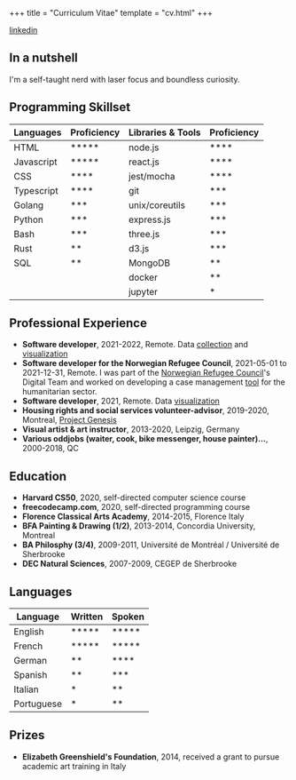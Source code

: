 +++
title = "Curriculum Vitae"
template = "cv.html"
+++

[linkedin](https://www.linkedin.com/in/nilueps/)

## In a nutshell
I'm a self-taught nerd with laser focus and boundless curiosity.

## Programming Skillset
| Languages  | Proficiency | Libraries & Tools | Proficiency |
|------------|-------------|-------------------|-------------|
| HTML       | *****       | node.js           | ****        |
| Javascript | *****       | react.js          | ****        |
| CSS        | ****        | jest/mocha        | ****        |
| Typescript | ****        | git               | ***         |
| Golang     | ***         | unix/coreutils    | ***         |
| Python     | ***         | express.js        | ***         |
| Bash       | ***         | three.js          | ***         |
| Rust       | **          | d3.js             | ***         |
| SQL        | **          | MongoDB           | **          |
|            |             | docker            | **          |
|            |             | jupyter           | *           |

## Professional Experience 
- __Software developer__, 2021-2022, Remote. Data [collection](https://in20years.pluralism.xyz/) and [visualization](https://www.pluralism.xyz/survey2021)
- __Software developer for the Norwegian Refugee Council__, 2021-05-01 to 2021-12-31, Remote. I was part of the [Norwegian Refugee Council](https://www.nrc.no/)'s Digital Team and worked on developing a case management [tool](https://github.com/nrc-no/core) for the humanitarian sector.
- __Software developer__, 2021, Remote. Data [visualization](https://www.pluralism.xyz/survey2019-2020)
- __Housing rights and social services volunteer-advisor__, 2019-2020, Montreal, [Project Genesis](https://genese.qc.ca/)
- __Visual artist & art instructor__, 2013-2020, Leipzig, Germany
- __Various oddjobs (waiter, cook, bike messenger, house painter)...__, 2000-2018, QC

## Education
- __Harvard CS50__, 2020, self-directed computer science course
- __freecodecamp.com__, 2020, self-directed programming course
- __Florence Classical Arts Academy__, 2014-2015, Florence Italy
- __BFA Painting & Drawing (1/2)__, 2013-2014, Concordia University, Montreal
- __BA Philosphy (3/4)__, 2009-2011, Université de Montréal / Université de Sherbrooke
- __DEC Natural Sciences__, 2007-2009, CEGEP de Sherbrooke

## Languages

| Language   | Written | Spoken |
|------------|---------|--------|
| English    | *****   | *****  |
| French     | *****   | *****  |
| German     | **      | ****   |
| Spanish    | **      | ***    |
| Italian    | *       | **     |
| Portuguese | *       | **     |

## Prizes

- __Elizabeth Greenshield's Foundation__, 2014, received a grant to pursue academic art training in Italy
